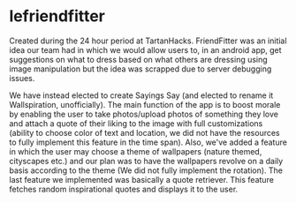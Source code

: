lefriendfitter
==============
Created during the 24 hour period at TartanHacks. FriendFitter was an initial idea our team had in which we would allow users to, in an android app, get suggestions on what to dress based on what others are dressing using image manipulation but the idea was scrapped due to server debugging issues. 

We have instead elected to create Sayings Say (and elected to rename it Wallspiration, unofficially). The main function of the app is to boost morale by enabling the user to take photos/upload photos of something they love and attach a quote of their liking to the image with full customizations (ability to choose color of text and location, we did not have the resources to fully implement this feature in the time span). Also, we've added a feature in which the user may choose a theme of wallpapers (nature themed, cityscapes etc.) and our plan was to have the wallpapers revolve on a daily basis according to the theme (We did not fully implement the rotation). The last feature we implemented was basically a quote retriever. This feature fetches random inspirational quotes and displays it to the user.

